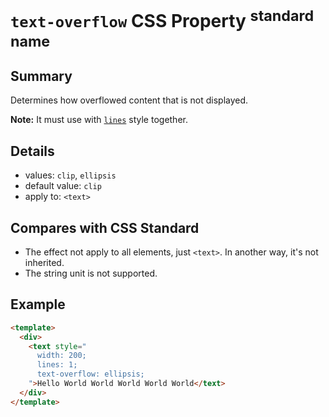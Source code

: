# `text-overflow` CSS Property <sup>standard name</sup>

## Summary

Determines how overflowed content that is not displayed.

**Note:** It must use with [`lines`](lines.md) style together.

## Details

* values: `clip`, `ellipsis`
* default value: `clip`
* apply to: `<text>`

## Compares with CSS Standard

* The effect not apply to all elements, just `<text>`. In another way, it's not inherited.
* The string unit is not supported.

## Example

```html
<template>
  <div>
    <text style="
      width: 200;
      lines: 1;
      text-overflow: ellipsis;
    ">Hello World World World World World</text>
  </div>
</template>
```
